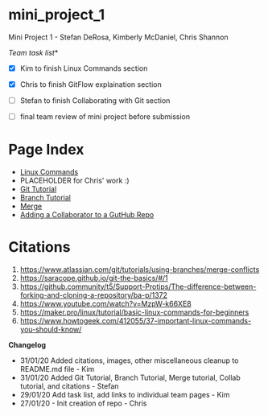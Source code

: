 # mini_project_1
Mini Project 1 - Stefan DeRosa, Kimberly McDaniel, Chris Shannon

*Team task list**
- [X] Kim to finish Linux Commands section
- [X] Chris to finish GitFlow explaination section
- [ ] Stefan to finish Collaborating with Git section
- [ ] final team review of mini project before submission


# Page Index
* [Linux Commands](/Kimberly/Vi.md)
* PLACEHOLDER for Chris' work :)
* [Git Tutorial](https://github.com/cshannon-mdsol/mini_project_1/blob/master/Stefan/HowToInstallGit.md)
* [Branch Tutorial](https://github.com/cshannon-mdsol/mini_project_1/blob/master/Stefan/Branch.md)
* [Merge](https://github.com/cshannon-mdsol/mini_project_1/blob/master/Stefan/Merge.md)
* [Adding a Collaborator to a GutHub Repo](https://github.com/cshannon-mdsol/mini_project_1/blob/master/Stefan/Collaborator.md)


# Citations
1. https://www.atlassian.com/git/tutorials/using-branches/merge-conflicts
2. https://saracope.github.io/git-the-basics/#/1
3. https://github.community/t5/Support-Protips/The-difference-between-forking-and-cloning-a-repository/ba-p/1372
4. https://www.youtube.com/watch?v=MzpW-k66XE8
5. https://maker.pro/linux/tutorial/basic-linux-commands-for-beginners
6. https://www.howtogeek.com/412055/37-important-linux-commands-you-should-know/


**Changelog**
* 31/01/20 Added citations, images, other miscellaneous cleanup to README.md file - Kim
* 31/01/20 Added Git Tutorial, Branch Tutorial, Merge tutorial, Collab tutorial, and citations - Stefan
* 29/01/20 Add task list, add links to individual team pages - Kim
* 27/01/20 - Init creation of repo  - Chris
